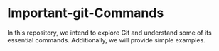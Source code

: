 # Important-git-Commands
In this repository, we intend to explore Git and understand some of its essential commands. Additionally, we will provide simple examples.
